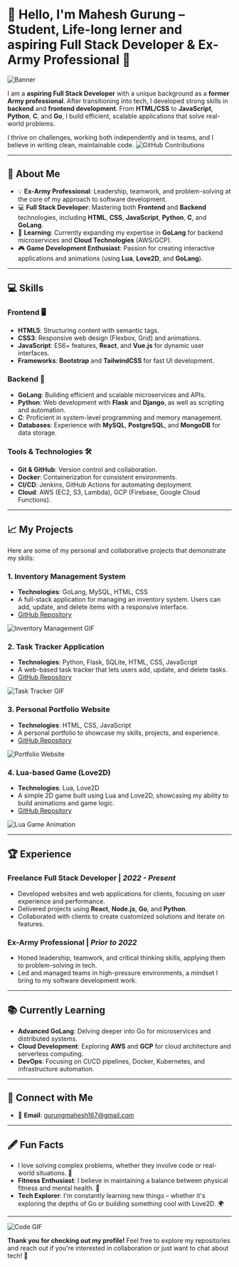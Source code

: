 # 👋 Hello, I'm Mahesh Gurung – Student, Life-long lerner and aspiring Full Stack Developer & Ex-Army Professional 🚀

![Banner](https://media.giphy.com/media/mguPrVJAnEHIY/giphy.gif)


I am a **aspiring Full Stack Developer** with a unique background as a **former Army professional**. After transitioning into tech, I developed strong skills in **backend** and **frontend development**. From **HTML/CSS** to **JavaScript**, **Python**, **C**, and **Go**, I build efficient, scalable applications that solve real-world problems.

I thrive on challenges, working both independently and in teams, and I believe in writing clean, maintainable code.
![GitHub Contributions](https://activity-graph.herokuapp.com/graph?username=IamMaheshGurung&bg_color=000000&color=00ff00&line=00ff00&point=ff0000&area=true&hide_border=true)


---

## 🚀 About Me

- 💡 **Ex-Army Professional**: Leadership, teamwork, and problem-solving at the core of my approach to software development.
- 💻 **Full Stack Developer**: Mastering both **Frontend** and **Backend** technologies, including **HTML**, **CSS**, **JavaScript**, **Python**, **C**, and **GoLang**.
- 🌱 **Learning**: Currently expanding my expertise in **GoLang** for backend microservices and **Cloud Technologies** (AWS/GCP).
- 🎮 **Game Development Enthusiast**: Passion for creating interactive applications and animations (using **Lua**, **Love2D**, and **GoLang**).

---

## 💻 Skills

### **Frontend** 🖥️
- **HTML5**: Structuring content with semantic tags.
- **CSS3**: Responsive web design (Flexbox, Grid) and animations.
- **JavaScript**: ES6+ features, **React**, and **Vue.js** for dynamic user interfaces.
- **Frameworks**: **Bootstrap** and **TailwindCSS** for fast UI development.

### **Backend** 🔧
- **GoLang**: Building efficient and scalable microservices and APIs.
- **Python**: Web development with **Flask** and **Django**, as well as scripting and automation.
- **C**: Proficient in system-level programming and memory management.
- **Databases**: Experience with **MySQL**, **PostgreSQL**, and **MongoDB** for data storage.

### **Tools & Technologies** 🛠️
- **Git & GitHub**: Version control and collaboration.
- **Docker**: Containerization for consistent environments.
- **CI/CD**: Jenkins, GitHub Actions for automating deployment.
- **Cloud**: AWS (EC2, S3, Lambda), GCP (Firebase, Google Cloud Functions).

---

## 📈 My Projects

Here are some of my personal and collaborative projects that demonstrate my skills:

### 1. **Inventory Management System**
   - **Technologies**: GoLang, MySQL, HTML, CSS
   - A full-stack application for managing an inventory system. Users can add, update, and delete items with a responsive interface.
   - [GitHub Repository](https://github.com/yourusername/inventory-management)

   ![Inventory Management GIF](https://media.giphy.com/media/JW60Ndjr5wAdP7QQ3l/giphy.gif)

### 2. **Task Tracker Application**
   - **Technologies**: Python, Flask, SQLite, HTML, CSS, JavaScript
   - A web-based task tracker that lets users add, update, and delete tasks.
   - [GitHub Repository](https://github.com/yourusername/task-tracker)

   ![Task Tracker GIF](https://media.giphy.com/media/3o7qE4d95Ib8sZHv4I/giphy.gif)

### 3. **Personal Portfolio Website**
   - **Technologies**: HTML, CSS, JavaScript
   - A personal portfolio to showcase my skills, projects, and experience.
   - [GitHub Repository](https://github.com/yourusername/portfolio)

   ![Portfolio Website](https://media.giphy.com/media/3ohs4kJlvkY57vP19O/giphy.gif)

### 4. **Lua-based Game (Love2D)**
   - **Technologies**: Lua, Love2D
   - A simple 2D game built using Lua and Love2D, showcasing my ability to build animations and game logic.
   - [GitHub Repository](https://github.com/yourusername/love2d-game)

   ![Lua Game Animation](https://media.giphy.com/media/9U5ovNGtY0eFdfEqPf/giphy.gif)

---

## 🏆 Experience

### **Freelance Full Stack Developer** | *2022 - Present*
   - Developed websites and web applications for clients, focusing on user experience and performance.
   - Delivered projects using **React**, **Node.js**, **Go**, and **Python**.
   - Collaborated with clients to create customized solutions and iterate on features.

### **Ex-Army Professional** | *Prior to 2022*
   - Honed leadership, teamwork, and critical thinking skills, applying them to problem-solving in tech.
   - Led and managed teams in high-pressure environments, a mindset I bring to my software development work.

---

## 📚 Currently Learning

- **Advanced GoLang**: Delving deeper into Go for microservices and distributed systems.
- **Cloud Development**: Exploring **AWS** and **GCP** for cloud architecture and serverless computing.
- **DevOps**: Focusing on CI/CD pipelines, Docker, Kubernetes, and infrastructure automation.

---

## 🔗 Connect with Me

- 💬 **Email**: [gurungmahesh167@gmail.com](mailto:gurungmahesh167@gmail.com)


---

## 🖋️ Fun Facts

- I love solving complex problems, whether they involve code or real-world situations. 🧠
- **Fitness Enthusiast**: I believe in maintaining a balance between physical fitness and mental health. 💪
- **Tech Explorer**: I'm constantly learning new things – whether it's exploring the depths of Go or building something cool with Love2D. 🌍

---

![Code GIF](https://i.giphy.com/media/v1.Y2lkPTc5MGI3NjExZGVuY3J0NWN1OXdsbTZjMGlvbXppY3cwY2hwM3p5Zm1yMmJiaHE2ZyZlcD12MV9pbnRlcm5hbF9naWZfYnlfaWQmY3Q9Zw/OOwBcRtJ7DSMM/giphy.gif)

**Thank you for checking out my profile!** Feel free to explore my repositories and reach out if you're interested in collaboration or just want to chat about tech! 🚀


